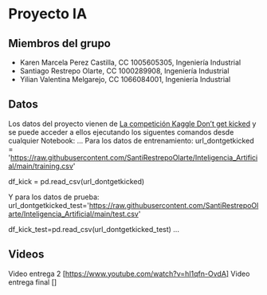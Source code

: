 # Proyecto IA

## Miembros del grupo

- Karen Marcela Perez Castilla, CC 1005605305, Ingeniería Industrial
- Santiago Restrepo Olarte, CC 1000289908, Ingeniería Industrial
- Yilian Valentina Melgarejo, CC 1066084001, Ingeniería Industrial

## Datos

Los datos del proyecto vienen de [La competición Kaggle Don’t get kicked](https://www.kaggle.com/competitions/DontGetKicked/) y se puede acceder a ellos ejecutando los siguentes comandos desde cualquier Notebook:
...
Para los datos de entrenamiento:
url_dontgetkicked = 'https://raw.githubusercontent.com/SantiRestrepoOlarte/Inteligencia_Artificial/main/training.csv'

df_kick = pd.read_csv(url_dontgetkicked)

Y para los datos de prueba:
url_dontgetkicked_test='https://raw.githubusercontent.com/SantiRestrepoOlarte/Inteligencia_Artificial/main/test.csv'

df_kick_test=pd.read_csv(url_dontgetkicked_test)
...

## Videos
Video entrega 2 [https://www.youtube.com/watch?v=hI1qfn-OvdA]
Video entrega final []

